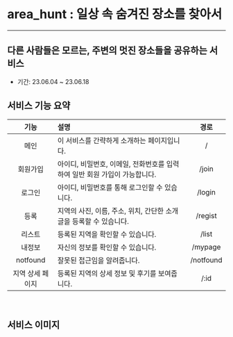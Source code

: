 # area_hunt : 일상 속 숨겨진 장소를 찾아서
---
## 다른 사람들은 모르는, 주변의 멋진 장소들을 공유하는 서비스<br>
- 기간: 23.06.04 ~ 23.06.18

## 서비스 기능 요약

|기능|설명|경로|
| :---: | :--- | :---: |
|메인|이 서비스를 간략하게 소개하는 페이지입니다.|/|
|회원가입|아이디, 비밀번호, 이메일, 전화번호를 입력하여 일반 회원 가입이 가능합니다.|/join|
|로그인|아이디, 비밀번호를 통해 로그인할 수 있습니다.|/login|
|등록|지역의 사진, 이름, 주소, 위치, 간단한 소개글을 등록할 수 있습니다.|/regist|
|리스트|등록된 지역을 확인할 수 있습니다.|/list|
|내정보|자신의 정보를 확인할 수 있습니다.|/mypage|
|notfound|잘못된 접근임을 알려줍니다.|/notfound|
|지역 상세 페이지|등록된 지역의 상세 정보 및 후기를 보여줍니다.|/:id|

<br>

## 서비스 이미지
